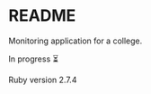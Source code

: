 # README

Monitoring application for a college.

In progress :hourglass_flowing_sand:

Ruby version 2.7.4
